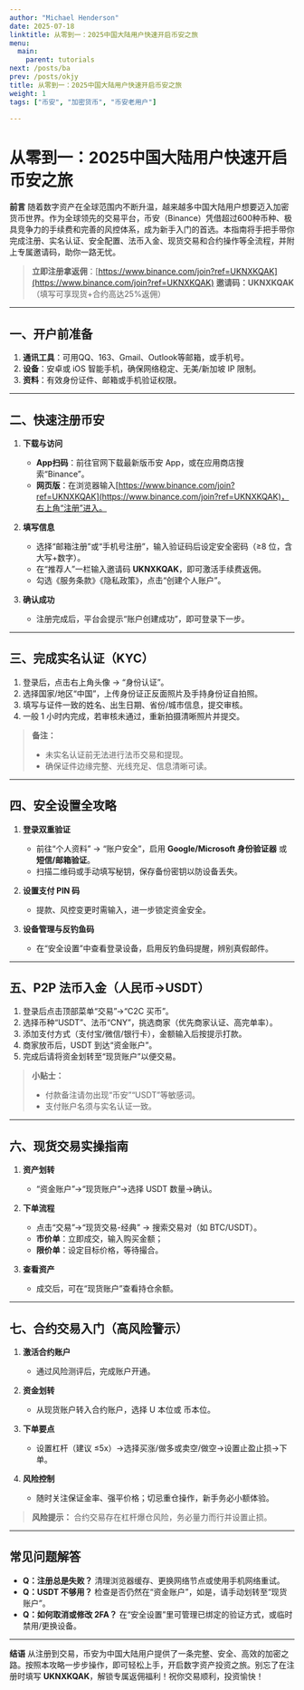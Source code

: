 ```yaml
---
author: "Michael Henderson"
date: 2025-07-18
linktitle: 从零到一：2025中国大陆用户快速开启币安之旅
menu:
  main:
    parent: tutorials
next: /posts/ba
prev: /posts/okjy
title: 从零到一：2025中国大陆用户快速开启币安之旅
weight: 1
tags: ["币安", "加密货币", "币安老用户"]

---
```

# 从零到一：2025中国大陆用户快速开启币安之旅

**前言**
随着数字资产在全球范围内不断升温，越来越多中国大陆用户想要迈入加密货币世界。作为全球领先的交易平台，币安（Binance）凭借超过600种币种、极具竞争力的手续费和完善的风控体系，成为新手入门的首选。本指南将手把手带你完成注册、实名认证、安全配置、法币入金、现货交易和合约操作等全流程，并附上专属邀请码，助你一路无忧。

> **立即注册拿返佣**：[https://www.binance.com/join?ref=UKNXKQAK](https://www.binance.com/join?ref=UKNXKQAK)
> **邀请码：UKNXKQAK**（填写可享现货+合约高达25%返佣）

---

## 一、开户前准备

1. **通讯工具**：可用QQ、163、Gmail、Outlook等邮箱，或手机号。
2. **设备**：安卓或 iOS 智能手机，确保网络稳定、无美/新加坡 IP 限制。
3. **资料**：有效身份证件、邮箱或手机验证权限。

---

## 二、快速注册币安

1. **下载与访问**

   * **App扫码**：前往官网下载最新版币安 App，或在应用商店搜索“Binance”。
   * **网页版**：在浏览器输入[https://www.binance.com/join?ref=UKNXKQAK](https://www.binance.com/join?ref=UKNXKQAK)，右上角“注册”进入。

2. **填写信息**

   * 选择“邮箱注册”或“手机号注册”，输入验证码后设定安全密码（≥8 位，含大写+数字）。
   * 在“推荐人”一栏输入邀请码 **UKNXKQAK**，即可激活手续费返佣。
   * 勾选《服务条款》《隐私政策》，点击“创建个人账户”。

3. **确认成功**

   * 注册完成后，平台会提示“账户创建成功”，即可登录下一步。

---

## 三、完成实名认证（KYC）

1. 登录后，点击右上角头像 → “身份认证”。
2. 选择国家/地区“中国”，上传身份证正反面照片及手持身份证自拍照。
3. 填写与证件一致的姓名、出生日期、省份/城市信息，提交审核。
4. 一般 1 小时内完成，若审核未通过，重新拍摄清晰照片并提交。

> **备注：**
>
> * 未实名认证前无法进行法币交易和提现。
> * 确保证件边缘完整、光线充足、信息清晰可读。

---

## 四、安全设置全攻略

1. **登录双重验证**

   * 前往“个人资料” → “账户安全”，启用 **Google/Microsoft 身份验证器** 或 **短信/邮箱验证**。
   * 扫描二维码或手动填写秘钥，保存备份密钥以防设备丢失。
2. **设置支付 PIN 码**

   * 提款、风控变更时需输入，进一步锁定资金安全。
3. **设备管理与反钓鱼码**

   * 在“安全设置”中查看登录设备，启用反钓鱼码提醒，辨别真假邮件。

---

## 五、P2P 法币入金（人民币→USDT）

1. 登录后点击顶部菜单“交易”→“C2C 买币”。
2. 选择币种“USDT”、法币“CNY”，挑选商家（优先商家认证、高完单率）。
3. 添加支付方式（支付宝/微信/银行卡），金额输入后按提示打款。
4. 商家放币后，USDT 到达“资金账户”。
5. 完成后请将资金划转至“现货账户”以便交易。

> **小贴士：**
>
> * 付款备注请勿出现“币安”“USDT”等敏感词。
> * 支付账户名须与实名认证一致。

---

## 六、现货交易实操指南

1. **资产划转**

   * “资金账户”→“现货账户”→选择 USDT 数量→确认。
2. **下单流程**

   * 点击“交易”→“现货交易-经典” → 搜索交易对（如 BTC/USDT）。
   * **市价单**：立即成交，输入购买金额；
   * **限价单**：设定目标价格，等待撮合。
3. **查看资产**

   * 成交后，可在“现货账户”查看持仓余额。

---

## 七、合约交易入门（高风险警示）

1. **激活合约账户**

   * 通过风险测评后，完成账户开通。
2. **资金划转**

   * 从现货账户转入合约账户，选择 U 本位或 币本位。
3. **下单要点**

   * 设置杠杆（建议 ≤5x）→选择买涨/做多或卖空/做空→设置止盈止损→下单。
4. **风险控制**

   * 随时关注保证金率、强平价格；切忌重仓操作，新手务必小额体验。

> **风险提示：**
> 合约交易存在杠杆爆仓风险，务必量力而行并设置止损。

---

## 常见问题解答

* **Q：注册总是失败？**
  清理浏览器缓存、更换网络节点或使用手机网络重试。
* **Q：USDT 不够用？**
  检查是否仍然在“资金账户”，如是，请手动划转至“现货账户”。
* **Q：如何取消或修改 2FA？**
  在“安全设置”里可管理已绑定的验证方式，或临时禁用/更换设备。

---

**结语**
从注册到交易，币安为中国大陆用户提供了一条完整、安全、高效的加密之路。按照本攻略一步步操作，即可轻松上手，开启数字资产投资之旅。别忘了在注册时填写 **UKNXKQAK**，解锁专属返佣福利！祝你交易顺利，投资愉快！
